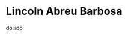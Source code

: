 ---
layout: member
title: Lincoln Abreu Barbosa
author: doiiido
css: root/index/assets/css.html
js: root/index/assets/js.html
---